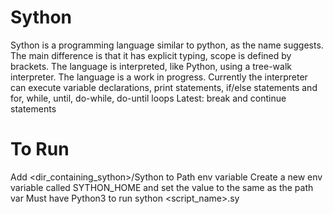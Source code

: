# Sython
  Sython is a programming language similar to python, as the name suggests. The main difference is that it has explicit typing,
  scope is defined by brackets. The language is interpreted, like Python, using a tree-walk interpreter. The language is
  a work in progress. Currently the interpreter can execute variable declarations, print statements, if/else statements
  and for, while, until, do-while, do-until loops
  Latest: break and continue statements

# To Run
  Add <dir_containing_sython>/Sython to Path env variable
  Create a new env variable called SYTHON_HOME and set the
  value to the same as the path var
  Must have Python3 to run
  sython <script_name>.sy

